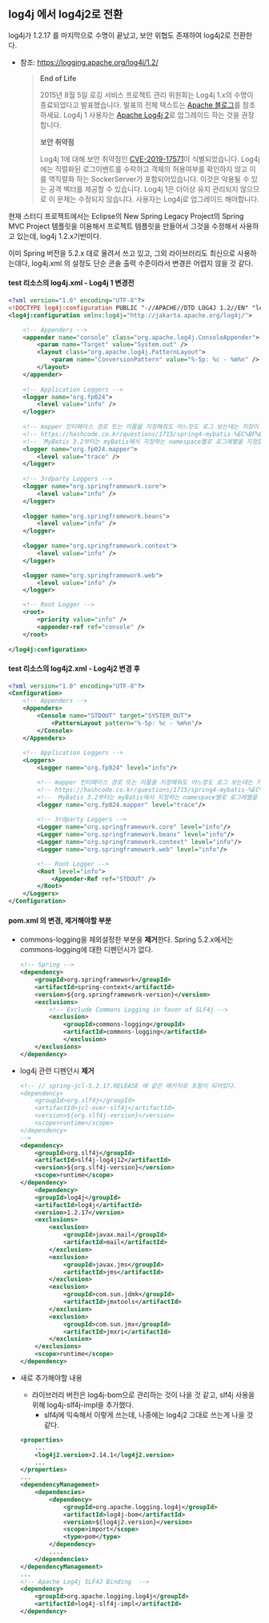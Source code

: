 ## log4j 에서 log4j2로 전환



log4j가 1.2.17 를 마지막으로 수명이 끝났고, 보안 위협도 존재하여 log4j2로 전환한다.

* 참조: https://logging.apache.org/log4j/1.2/

  > **End of Life**
  >
  > 2015년 8월  5일 로깅 서비스 프로젝트 관리 위원회는 Log4j 1.x의 수명이 종료되었다고 발표했습니다. 발표의 전체 텍스트는 [Apache 블로그](http://blogs.apache.org/foundation/entry/apache_logging_services_project_announces)를 참조하세요. Log4j 1 사용자는 [Apache Log4j 2](http://logging.apache.org/log4j/2.x/index.html)로 업그레이드 하는 것을 권장합니다.
  >
  >  **보안 취약점**
  >
  > Log4j 1에 대해 보안 취약점인 [CVE-2019-17571](https://www.cvedetails.com/cve/CVE-2019-17571/)이 식별되었습니다. Log4j에는 직렬화된 로그이벤트를 수락하고 객체의 허용여부를 확인하지 않고 이를 역직렬화 하는 SockerServer가 포함되어있습니다. 이것은 악용될 수 있는 공격 벡터를 제공할 수 있습니다. Log4j 1은 더이상 유지 관리되지 않으므로 이 문제는 수정되지 않습니다. 사용자는 Log4j로 업그레이드 해야합니다.

현재 스터디 프로젝트에서는 Eclipse의 New Spring Legacy Project의  Spring MVC Project 템플릿을 이용해서 프로젝트 템플릿을 만들어서 그것을 수정해서 사용하고 있는데, log4j 1.2.x기반이다.

이미 Spring 버전을 5.2.x 대로 올려서 쓰고 있고, 그외 라이브러리도 최신으로 사용하는데다, log4j.xml 의 설정도 단순 콘솔 출력 수준이라서 변경은 어렵지 않을 것 같다.

#### test 리소스의 log4j.xml - Log4j 1 변경전

```xml
<?xml version="1.0" encoding="UTF-8"?>
<!DOCTYPE log4j:configuration PUBLIC "-//APACHE//DTD LOG4J 1.2//EN" "log4j.dtd">
<log4j:configuration xmlns:log4j="http://jakarta.apache.org/log4j/">

	<!-- Appenders -->
	<appender name="console" class="org.apache.log4j.ConsoleAppender">
		<param name="Target" value="System.out" />
		<layout class="org.apache.log4j.PatternLayout">
			<param name="ConversionPattern" value="%-5p: %c - %m%n" />
		</layout>
	</appender>
	
	<!-- Application Loggers -->
	<logger name="org.fp024">
		<level value="info" />
	</logger>
	
	<!-- mapper 인터페이스 경로 또는 이름을 지정해줘도 어느정도 로그 보는데는 지장이 없어보임. -->
	<!-- https://hashcode.co.kr/questions/1715/spring4-mybatis-%EC%BF%BC%EB%A6%AC-%EB%A1%9C%EA%B7%B8-%EB%82%A8%EA%B8%B0%EB%8A%94-%EB%B0%A9%EB%B2%95%EC%97%90-%EB%8C%80%ED%95%B4%EC%84%9C-%EB%AC%B8%EC%9D%98%EB%93%9C%EB%A6%BD%EB%8B%88%EB%8B%A4 -->
	<!--  MyBatis 3.2부터는 myBatis에서 지정하는 namespace별로 로그레벨을 지정할 수 있음. -->
	<logger name="org.fp024.mapper">
		<level value="trace" />
	</logger>
	
	<!-- 3rdparty Loggers -->
	<logger name="org.springframework.core">
		<level value="info" />
	</logger>	
	
	<logger name="org.springframework.beans">
		<level value="info" />
	</logger>
	
	<logger name="org.springframework.context">
		<level value="info" />
	</logger>

	<logger name="org.springframework.web">
		<level value="info" />
	</logger>

	<!-- Root Logger -->
	<root>
		<priority value="info" />
		<appender-ref ref="console" />
	</root>
	
</log4j:configuration>

```



#### test 리소스의  log4j2.xml - Log4j2 변경 후

```xml
<?xml version="1.0" encoding="UTF-8"?>
<Configuration>
    <!-- Appenders -->    
    <Appenders>
        <Console name="STDOUT" target="SYSTEM_OUT">
            <PatternLayout pattern="%-5p: %c - %m%n"/>
        </Console>
    </Appenders>
    
    <!-- Application Loggers -->
    <Loggers>
        <Logger name="org.fp024" level="info"/>

        <!-- mapper 인터페이스 경로 또는 이름을 지정해줘도 어느정도 로그 보는데는 지장이 없어보임. -->
        <!-- https://hashcode.co.kr/questions/1715/spring4-mybatis-%EC%BF%BC%EB%A6%AC-%EB%A1%9C%EA%B7%B8-%EB%82%A8%EA%B8%B0%EB%8A%94-%EB%B0%A9%EB%B2%95%EC%97%90-%EB%8C%80%ED%95%B4%EC%84%9C-%EB%AC%B8%EC%9D%98%EB%93%9C%EB%A6%BD%EB%8B%88%EB%8B%A4 -->
        <!--  MyBatis 3.2부터는 myBatis에서 지정하는 namespace별로 로그레벨을 지정할 수 있음. -->
        <logger name="org.fp024.mapper" level="trace"/>
        
        <!-- 3rdparty Loggers -->
        <Logger name="org.springframework.core" level="info"/>      
        <Logger name="org.springframework.beans" level="info"/>     
        <Logger name="org.springframework.context" level="info"/>           
        <Logger name="org.springframework.web" level="info"/>

        <!-- Root Logger -->
        <Root level="info">
            <Appender-Ref ref="STDOUT" />
        </Root>
    </Loggers>
</Configuration>
```



#### pom.xml 의 변경, 제거해야할 부분

* commons-logging을 제외설정한 부분을 **제거**한다. Spring 5.2.x에서는 commons-logging에 대한 디펜던시가 없다.

    ```xml
    <!-- Spring -->
    <dependency>
        <groupId>org.springframework</groupId>
        <artifactId>spring-context</artifactId>
        <version>${org.springframework-version}</version>
        <exclusions>
            <!-- Exclude Commons Logging in favor of SLF4j -->
            <exclusion>
                <groupId>commons-logging</groupId>
                <artifactId>commons-logging</artifactId>
                </exclusion>
        </exclusions>
    </dependency>
    ```



* log4j 관련 디펜던시 **제거**

  ```xml
  <!-- // spring-jcl-5.2.17.RELEASE 에 같은 패키지로 포함이 되어있다.
  <dependency>
      <groupId>org.slf4j</groupId>
      <artifactId>jcl-over-slf4j</artifactId>
      <version>${org.slf4j-version}</version>
      <scope>runtime</scope>
  </dependency>
  -->		
  <dependency>
      <groupId>org.slf4j</groupId>
      <artifactId>slf4j-log4j12</artifactId>
      <version>${org.slf4j-version}</version>
      <scope>runtime</scope>
  </dependency>
      <dependency>
      <groupId>log4j</groupId>
      <artifactId>log4j</artifactId>
      <version>1.2.17</version>
      <exclusions>
          <exclusion>
              <groupId>javax.mail</groupId>
              <artifactId>mail</artifactId>
          </exclusion>
          <exclusion>
              <groupId>javax.jms</groupId>
              <artifactId>jms</artifactId>
          </exclusion>
          <exclusion>
              <groupId>com.sun.jdmk</groupId>
              <artifactId>jmxtools</artifactId>
          </exclusion>
          <exclusion>
              <groupId>com.sun.jmx</groupId>
              <artifactId>jmxri</artifactId>
          </exclusion>
      </exclusions>
      <scope>runtime</scope>
  </dependency>
  ```

  

* 새로 추가해야할 내용

  * 라이브러리 버전은 log4j-bom으로 관리하는 것이 나을 것 같고, slf4j 사용을 위해 log4j-slf4j-impl을 추가했다.
    * slf4j에 익숙해서 이렇게 쓰는데, 나중에는 log4j2 그대로 쓰는게 나을 것 같다.

  ```xml
  <properties>
      ...
      <log4j2.version>2.14.1</log4j2.version>
      ...
  </properties>
  ...
  <dependencyManagement>
      <dependencies>
          <dependency>
              <groupId>org.apache.logging.log4j</groupId>
              <artifactId>log4j-bom</artifactId>
              <version>${log4j2.version}</version>
              <scope>import</scope>
              <type>pom</type>
          </dependency>
          ....   
      </dependencies>
  </dependencyManagement> 
  ...
  <!-- Apache Log4j SLF4J Binding  -->
  <dependency>
      <groupId>org.apache.logging.log4j</groupId>
      <artifactId>log4j-slf4j-impl</artifactId>
  </dependency>
  ```

  

